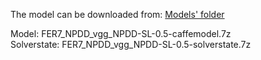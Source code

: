 The model can be downloaded from: [Models' folder](https://drive.google.com/open?id=1Amp9jJSu32tZ_DHe_ljziGzC-fE42Pfg)

Model: FER7_NPDD_vgg_NPDD-SL-0.5-caffemodel.7z<br>
Solverstate: FER7_NPDD_vgg_NPDD-SL-0.5-solverstate.7z
